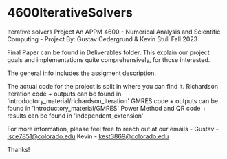 # 4600IterativeSolvers

Iterative solvers Project
An APPM 4600 - Numerical Analysis and Scientific Computing - Project
By: Gustav Cedergrund & Kevin Stull
Fall 2023

Final Paper can be found in Deliverables folder. This explain our project goals and implementations quite comprehensively, for those interested.

The general info includes the assigment description.

The actual code for the project is split in where you can find it.
  Richardson Iteration code + outputs can be found in 'introductory_material/richardson_iteration'
  GMRES code + outputs can be found in 'introductory_material/GMRES'
  Power Method and QR code + results can be found in 'independent_extension'


For more information, please feel free to reach out at our emails -
Gustav - isce7851@colorado.edu
Kevin - kest3869@colorado.edu

Thanks!
